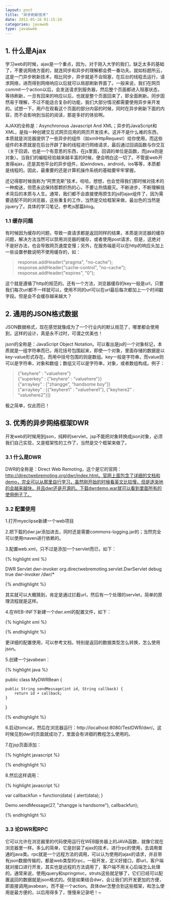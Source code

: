 ```yaml
---
layout: post
title: "异步刷新技术"
date: 2011-05-16 01:15:24
categories: javaweb
type: java&web
---
```


## 1. 什么是Ajax

学习web的时候，ajax是一个重点，因为，对于刚入大学的我们，缺乏太多的基础了，不要说网络方面的，就连同步和异步的理解都会费一番功夫。就如标题所云，这是一门异步刷新技术，相比同步，异步就是不会阻塞，在后台的线程去运行，请求网络，进而得到网络响应以后就可以局部刷新界面了。一般来说，我们在网页commit一个action以后，会发送请求到服务器，然后整个页面都进入阻塞状态，等待刷新，一旦有回来的响应以后，也就是整个页面回来了，即全面刷新。同步固然易于理解，不过不能适合复杂的功能，我们大部分情况都需要使用异步来开发的。试想一下，用户在观看这个页面的部分内容的时候，同时在异步刷新下面的内容，而不会影响到当前的阅读，那是多好的体验啊。

AJAX的全称是：Asynchronous Javascript And XML；异步的JavaScript和XML，是指一种创建交互式网页应用的网页开发技术。这并不是什么难的东西，本质就是浏览器提供了一些异步的组件（如xmlHttpRequest）给你使用，而这些组件的本质就是在后台开辟了新的线程进行网络请求，最后通过回调函数与你交互（关于回调，也是一个有意思的东西，在js里面，回调的单位是函数，而java则是对象）。当我们的编程经验越来越丰富的时候，便会明白这一切了。不管是web开发得ajax，还是其他平台的异步组件，如windows，android，ios等等，本质都是线程的。因此，最重要的还是计算机操作系统的基础要牢牢掌握。

还记得那时候我称为“阿贾克斯”技术，哈哈，想想，也会觉得我们那时候对技术的一种痴迷，但愿永远保持那颗炽热的心，不要让热情磨灭。不断进步，不断理解技术背后的本质与人生。通常，我们都不会直接使用原生的js的ajax组件了，因为需要适配不同的浏览器，这些重复的工作，当然是交给框架来做，最出色的当然是jquery了。具体的学习笔记，参考js那篇blog。

### 1.1 缓存问题

有时候因为缓存的问题，导致一直请求都是返回同样的结果，本质是浏览器的缓存问题，解决方法当然可以禁用浏览器的缓存，或者使用post请求，但是，这绝对不是好办法，也会导致网页速度变慢；另外，在服务端是可以在http的响应头加上一些设置参数说明不使用缓存的，如：

>response.addHeader("pragma", "no-cache");  
>response.addHeader("cache-control", "no-cache");  
>response.addHeader("expires", "0");

这个就是遵循了http的规范的。还有一个方法，浏览器缓存的key一般是url，只要我们每次url都不一样就可以，使用不同的url可以在url最后每次都加上一个时间戳字段。但是会不会缓存越来越大？

## 2. 通用的JSON格式数据

JSON数据格式，现在感觉就像成为了一个行业内的默认规范了，哪里都会使用到，这样的设计，真是永不过时，可谓之优美也！

json的全称是：JavaScript Object Notation。可以看出是js的一个对象标记，本质就是一组字符串而已，用花括号包围起来，即使一个对象，里面存储的数据是以key-value形式存在。而用中括号包围的则是数组。key一般是字符串，而value则可以是字符串，对象和数组；数组又可以是字符串，对象，或者数组构成。例子：

>{"keyhere" : "valuehere"}  
>{"superkey" : {"keyhere" : "valuehere"}}  
>{"arraykey" : ["zhangge", "handsome boy"]}  
>{"arraykey" : [{"keyhere1" : "valuehere1"}, {"keyhere2" : "valuehere2"}]}

极之简单，仅此而已！

## 3. 优秀的异步网络框架DWR

开发web的时候用到json，纯粹的servlet，jsp不能把对象转换成json对象，必须我们自己实现，又是框架性的工作了，当然是交个框架来做了。

### 3.1 什么是DWR

DWR的全称是：Direct Web Remoting，这个是它的官网：http://directwebremoting.org/dwr/index.html。官网上面包含了详细的文档和demo，完全可以从那里自行学习，虽然刚开始的时候看英文比较慢，但是逐渐地的会越来越快，并且dwr还是开源的。下载dwrdemo.war就可以看到里面所有的使用例子了。

### 3.2 配置使用

1.打开myeclipse新建一个web项目

2.把下载的dwr.jar添加进去，同时还是需要commons-logging.jar的；当然完全可以使用maven进行依赖的。

3.配置web.xml，只不过是添加一个servlet而已，如下：

{% highlight xml %}

<servlet>
  <display-name>DWR Servlet</display-name>
  <servlet-name>dwr-invoker</servlet-name>  
  <servlet-class>org.directwebremoting.servlet.DwrServlet</servlet-class>
  <init-param>
     <param-name>debug</param-name>
     <param-value>true</param-value>
  </init-param>
</servlet>

<servlet-mapping>
  <servlet-name>dwr-invoker</servlet-name>
  <url-pattern>/dwr/*</url-pattern>
</servlet-mapping>

{% endhighlight %}

其实就可以大概猜到，肯定是通过拦截url，然后有一个处理的servlet，简单的原理流程就是这样。

4.在WEB-INF下新建一个dwr.xml的配置文件，如下：

{% highlight xml %}

<!DOCTYPE dwr PUBLIC
    "-//GetAhead Limited//DTD Direct Web Remoting 3.0//EN"
    "http://getahead.org/dwr/dwr30.dtd">

<dwr>
  <allow>
    <create creator="new" javascript="JDate">
      <param name="class" value="java.util.Date"/>
    </create>
    <create creator="new" javascript="Demo">
      <param name="class" value="org.zhangge.MyDWRBean"/>
    </create>
  </allow>
</dwr>

{% endhighlight %}

更详细的配置使用，可以参考文档，特别是返回的数据类型怎么转换，怎么使用json。

5.创建一个javabean：

{% highlight java %}

public class MyDWRBean {

	public String sendMessage(int id, String callback) {
		return id + callback;
	}
}

{% endhighlight %}

6.启动tomcat，然后在浏览器运行：http://localhost:8080/TestDWR/dwr/。这时候见到dwr的页面就成功了，里面会有详细的教程怎么使用的。

7.在jsp页面添加：

{% highlight javascript %}

<script type='text/javascript' src='/TestDWR/dwr/engine.js'></script>
<script type='text/javascript' src='/TestDWR/dwr/interface/Demo.js'></script>
<script type='text/javascript' src='/TestDWR/dwr/util.js'></script>

{% endhighlight %}

8.然后这样调用：

{% highlight javascript %}

var callbackfun = function(data)
{
  alert(data);
}

Demo.sendMessage(27, "zhangge is handsome"), callbackfun);

{% endhighlight %}

### 3.3 论DWR和RPC

它可以允许在浏览器里的代码使用运行在WEB服务器上的JAVA函数，就像它就在浏览器里一样。多么的简单，它是封装了ajax的技术，进行rpc的使用，去调用普通的java类。rpc就是一个远程方法的调用，可以认为使用的ajax的请求，并且带有json数据传输的，都是web类型的rpc，一般开发，定义好接口，即url，客户端就对接口进行开发，其实也是远程的方法调用了，客户端不用关心后端怎么处理的。通常来说，使用jquery和springmvc，struts这些就足够了，它们已经可以配置返回的数据就是json格式的。但是如果结合dwr，会让我们的开发更加的方便，即直接调用javabean，而不是一个action。具体dwr怎整合到这些框架，和怎么使用是最方便的，以后用得多了，慢慢来记录吧！~